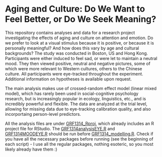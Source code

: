 # Aging and Culture: Do We Want to Feel Better, or Do We Seek Meaning?
This repository contains analyses and data for a research project investigating the effects of aging and culture on attention and emotion. Do we prefer to look at a visual stimulus because it is positive, or because it is personally meaningful? And how does this vary by age and cultural backgrounds? The study was conducted in Boston, US and Hong Kong. Participants were either induced to feel sad, or were let to maintain a neutral mood. They then viewed positive, neutral and negative pictures, some of which were more relevant to Western cultures, others to the Chinese culture. All participants were eye-tracked throughout the experiment. Additional information on hypotheses is available upon request.

The main analysis makes use of crossed-random effect model (linear mixed model), which has rarely been used in social-cognitive psychology research, but is increasingly popular in ecology, linguistics, etc., and is incredibly powerful and flexible. The data are analyzed at the trial level, allowing for missing data due to eye-tracking calibration quality, and also incorportaing person-level predictors.

All the analysis files are under [GRF1314_Rproj](./GRF1314_Rproj), which already includes an R project file for RStudio. The [GRF1314analysisEYE.R](./GRF1314_Rproj/GRF1314analysisEYE.R) and [GRF1314MOODEYE.R](./GRF1314_Rproj/GRF1314MOODEYE.R) should be run before [GRF1314_modelling.R](./GRF1314_Rproj/GRF1314_modelling.R). Check if you have all the necessary packages before running (see the beginning of each script) - I use all the regular packages, nothing esoteric, so you most likely already have them :)
